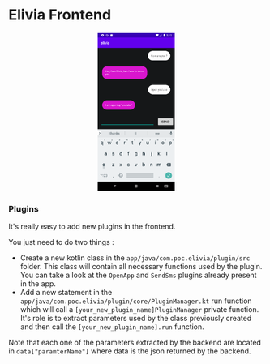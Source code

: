 # Elivia Frontend

<p align="center">
  <img src="../.github/demo_elivia.png" width=30%" center/>
</p>

### Plugins

It's really easy to add new plugins in the frontend.

You just need to do two things :

- Create a new kotlin class in the `app/java/com.poc.elivia/plugin/src` folder. This class will contain all necessary functions used by the plugin. You can take a look at the `OpenApp` and `SendSms` plugins already present in the app.
- Add a new statement in the `app/java/com.poc.elivia/plugin/core/PluginManager.kt` run function which will call a `[your_new_plugin_name]PluginManager` private function. It's role is to extract parameters used by the class previously created and then call the `[your_new_plugin_name].run` function.

Note that each one of the parameters extracted by the backend are located in `data["paramterName"]` where data is the json returned by the backend.

